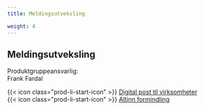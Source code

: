 ```yaml
---
title: Meldingsutveksling

weight: 4
---
```


## Meldingsutveksling

Produktgruppeansvarlig:  
Frank Fardal

{{< icon class="prod-li-start-icon" >}} [Digital post til virksomheter](https://www.altinndigital.no/produkter/digital-post/)  
{{< icon class="prod-li-start-icon" >}} [Altinn formindling](https://altinn.github.io/docs/tul/tjenestetyper/formidling/)
